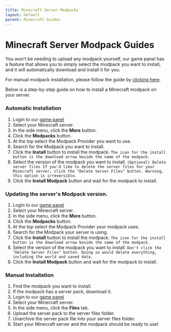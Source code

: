 ```yaml
---
title: Minecraft Server Modpacks
layout: default
parent: Minecraft Guides
---
```


# Minecraft Server Modpack Guides

You won't be needing to upload any modpack yourself, our game panel has a feature that allows you to simply select the modpack you want to install, and it will automatically download and install it for you.

For manual modpack installation, please follow the guide by [clicking here](#manual-installation).

Below is a step-by-step guide on how to install a Minecraft modpack on your server.

### Automatic Installation

1. Login to our [game panel](https://panel.apexnode.host)
2. Select your Minecraft server.
3. In the side menu, click the **More** button.
4. Click the **Modpacks** button.
5. At the top select the Modpack Provider you want to use.
6. Search for the Modpack you want to install.
7. Click the **Install** button to install the modpack. `The icon for the install button is the download arrow beside the name of the modpack.`
8. Select the version of the modpack you want to install.
`(Optional) Delete server files If you'd like to delete the server files for your Minecraft server, click the "Delete Server Files" button. Warning, this option is irreversible.`
9. Click the **Install Modpack** button and wait for the modpack to install.

### Updating the server's Modpack version.

1. Login to our [game panel](https://panel.apexnode.host)
2. Select your Minecraft server.
3. In the side menu, click the **More** button.
4. Click the **Modpacks** button.
5. At the top select the Modpack Provider your modpack uses.
6. Search for the Modpack your server is using.
7. Click the **Install** button to install the modpack. `The icon for the install button is the download arrow beside the name of the modpack.`
8. Select the version of the modpack you want to install.
`Don't click the "Delete Server Files" button. Doing so would delete everything, including the world and saved data.`
9. Click the **Install Modpack** button and wait for the modpack to install.

### Manual Installation

1. Find the modpack you want to install.
2. If the modpack has a server pack, download it.
3. Login to our [game panel](https://panel.apexnode.host)
4. Select your Minecraft server.
5. In the side menu, click the **Files** tab.
6. Upload the server pack to the server files folder.
7. Unarchive the server pack file into your server files folder.
8. Start your Minecraft server and the modpack should be ready to use!